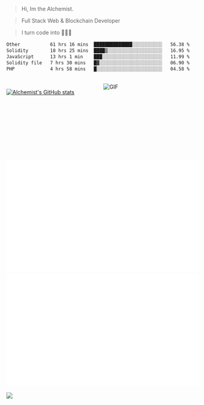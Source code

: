 > Hi, Im the Alchemist.

> Full Stack Web & Blockchain Developer

> I turn code into 💎💎💎

<!--START_SECTION:waka-->
```text
Other           61 hrs 16 mins  ██████████████░░░░░░░░░░░   56.38 % 
Solidity        18 hrs 25 mins  ████▒░░░░░░░░░░░░░░░░░░░░   16.95 % 
JavaScript      13 hrs 1 min    ███░░░░░░░░░░░░░░░░░░░░░░   11.99 % 
Solidity file   7 hrs 30 mins   █▓░░░░░░░░░░░░░░░░░░░░░░░   06.90 % 
PHP             4 hrs 58 mins   █░░░░░░░░░░░░░░░░░░░░░░░░   04.58 % 
```
<!--END_SECTION:waka-->


<br />

<img align="right" alt="GIF" src="https://user-images.githubusercontent.com/5355808/139111924-210cc6fa-9fb1-4dac-929d-6324a5836a92.gif" width="250" height="200" />

[![Alchemist's GitHub stats](https://github-readme-stats.vercel.app/api?username=DrMaxis&show_icons=true&theme=outrun&count_private=true)](#)

![](https://raw.githubusercontent.com/DrMaxis/github-stats-transparent/output/generated/overview.svg)
![](https://raw.githubusercontent.com/DrMaxis/github-stats-transparent/output/generated/languages.svg)

 
<a href="https://count.getloli.com/"><img src="https://count.getloli.com/get/@:maxis-the-alchemist?theme=rule34"></a>
<!-- https://count.getloli.com/get/@alchemist?theme=rule34 -->
<br>


